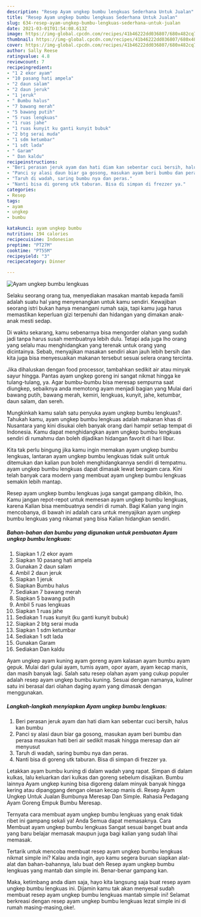 ```yaml
---
description: "Resep Ayam ungkep bumbu lengkuas Sederhana Untuk Jualan"
title: "Resep Ayam ungkep bumbu lengkuas Sederhana Untuk Jualan"
slug: 634-resep-ayam-ungkep-bumbu-lengkuas-sederhana-untuk-jualan
date: 2021-03-01T01:54:08.613Z
image: https://img-global.cpcdn.com/recipes/41b46222dd036807/680x482cq70/ayam-ungkep-bumbu-lengkuas-foto-resep-utama.jpg
thumbnail: https://img-global.cpcdn.com/recipes/41b46222dd036807/680x482cq70/ayam-ungkep-bumbu-lengkuas-foto-resep-utama.jpg
cover: https://img-global.cpcdn.com/recipes/41b46222dd036807/680x482cq70/ayam-ungkep-bumbu-lengkuas-foto-resep-utama.jpg
author: Sally Reese
ratingvalue: 4.8
reviewcount: 7
recipeingredient:
- "1 2 ekor ayam"
- "10 pasang hati ampela"
- "2 daun salam"
- "2 daun jeruk"
- "1 jeruk"
- " Bumbu halus"
- "7 bawang merah"
- "5 bawang putih"
- "5 ruas lengkuas"
- "1 ruas jahe"
- "1 ruas kunyit ku ganti kunyit bubuk"
- "2 btg serai muda"
- "1 sdm ketumbar"
- "1 sdt lada"
- " Garam"
- " Dan kaldu"
recipeinstructions:
- "Beri perasan jeruk ayam dan hati diam kan sebentar cuci bersih, halus kan bumbu"
- "Panci sy alasi daun biar ga gosong, masukan ayam beri bumbu dan perasa masukan hati beri air sedikit masak hingga meresap dan air menyusut"
- "Taruh di wadah, saring bumbu nya dan peras."
- "Nanti bisa di goreng utk taburan. Bisa di simpan di frezzer ya."
categories:
- Resep
tags:
- ayam
- ungkep
- bumbu

katakunci: ayam ungkep bumbu 
nutrition: 194 calories
recipecuisine: Indonesian
preptime: "PT27M"
cooktime: "PT55M"
recipeyield: "3"
recipecategory: Dinner

---
```



![Ayam ungkep bumbu lengkuas](https://img-global.cpcdn.com/recipes/41b46222dd036807/680x482cq70/ayam-ungkep-bumbu-lengkuas-foto-resep-utama.jpg)

Selaku seorang orang tua, menyediakan masakan mantab kepada famili adalah suatu hal yang menyenangkan untuk kamu sendiri. Kewajiban seorang istri bukan hanya menangani rumah saja, tapi kamu juga harus memastikan keperluan gizi terpenuhi dan hidangan yang dimakan anak-anak mesti sedap.

Di waktu  sekarang, kamu sebenarnya bisa mengorder olahan yang sudah jadi tanpa harus susah membuatnya lebih dulu. Tetapi ada juga lho orang yang selalu mau menghidangkan yang terenak untuk orang yang dicintainya. Sebab, menyajikan masakan sendiri akan jauh lebih bersih dan kita juga bisa menyesuaikan makanan tersebut sesuai selera orang tercinta. 

Jika dihaluskan dengan food processor, tambahkan sedikit air atau minyak sayur hingga. Pantas ayam ungkep goreng ini sangat nikmat hingga ke tulang-tulang, ya. Agar bumbu-bumbu bisa meresap sempurna saat diungkep, sebaiknya anda memotong ayam menjadi bagian yang Mulai dari bawang putih, bawang merah, kemiri, lengkuas, kunyit, jahe, ketumbar, daun salam, dan sereh.

Mungkinkah kamu salah satu penyuka ayam ungkep bumbu lengkuas?. Tahukah kamu, ayam ungkep bumbu lengkuas adalah makanan khas di Nusantara yang kini disukai oleh banyak orang dari hampir setiap tempat di Indonesia. Kamu dapat menghidangkan ayam ungkep bumbu lengkuas sendiri di rumahmu dan boleh dijadikan hidangan favorit di hari libur.

Kita tak perlu bingung jika kamu ingin memakan ayam ungkep bumbu lengkuas, lantaran ayam ungkep bumbu lengkuas tidak sulit untuk ditemukan dan kalian pun boleh menghidangkannya sendiri di tempatmu. ayam ungkep bumbu lengkuas dapat dimasak lewat beragam cara. Kini telah banyak cara modern yang membuat ayam ungkep bumbu lengkuas semakin lebih mantap.

Resep ayam ungkep bumbu lengkuas juga sangat gampang dibikin, lho. Kamu jangan repot-repot untuk memesan ayam ungkep bumbu lengkuas, karena Kalian bisa membuatnya sendiri di rumah. Bagi Kalian yang ingin mencobanya, di bawah ini adalah cara untuk menyajikan ayam ungkep bumbu lengkuas yang nikamat yang bisa Kalian hidangkan sendiri.

<!--inarticleads1-->

##### Bahan-bahan dan bumbu yang digunakan untuk pembuatan Ayam ungkep bumbu lengkuas:

1. Siapkan 1 /2 ekor ayam
1. Siapkan 10 pasang hati ampela
1. Gunakan 2 daun salam
1. Ambil 2 daun jeruk
1. Siapkan 1 jeruk
1. Siapkan  Bumbu halus
1. Sediakan 7 bawang merah
1. Siapkan 5 bawang putih
1. Ambil 5 ruas lengkuas
1. Siapkan 1 ruas jahe
1. Sediakan 1 ruas kunyit (ku ganti kunyit bubuk)
1. Siapkan 2 btg serai muda
1. Siapkan 1 sdm ketumbar
1. Sediakan 1 sdt lada
1. Gunakan  Garam
1. Sediakan  Dan kaldu


Ayam ungkep ayam kuning ayam goreng ayam kalasan ayam bumbu ayam gepuk. Mulai dari gulai ayam, tumis ayam, opor ayam, ayam kecap manis, dan masih banyak lagi. Salah satu resep olahan ayam yang cukup populer adalah resep ayam ungkep bumbu kuning. Sesuai dengan namanya, kuliner satu ini berasal dari olahan daging ayam yang dimasak dengan menggunakan. 

<!--inarticleads2-->

##### Langkah-langkah menyiapkan Ayam ungkep bumbu lengkuas:

1. Beri perasan jeruk ayam dan hati diam kan sebentar cuci bersih, halus kan bumbu
1. Panci sy alasi daun biar ga gosong, masukan ayam beri bumbu dan perasa masukan hati beri air sedikit masak hingga meresap dan air menyusut
1. Taruh di wadah, saring bumbu nya dan peras.
1. Nanti bisa di goreng utk taburan. Bisa di simpan di frezzer ya.


Letakkan ayam bumbu kuning di dalam wadah yang rapat. Simpan di dalam kulkas, lalu keluarkan dari kulkas dan goreng sebelum disajikan. Bumbu lainnya Ayam ungkep kuning bisa digoreng dalam minyak banyak hingga kering atau dipanggang dengan olesan kecap manis di. Resep Ayam Ungkep Untuk Jualan Bumbunya Meresap Dan Simple. Rahasia Pedagang Ayam Goreng Empuk Bumbu Meresap. 

Ternyata cara membuat ayam ungkep bumbu lengkuas yang enak tidak ribet ini gampang sekali ya! Anda Semua dapat memasaknya. Cara Membuat ayam ungkep bumbu lengkuas Sangat sesuai banget buat anda yang baru belajar memasak maupun juga bagi kalian yang sudah lihai memasak.

Tertarik untuk mencoba membuat resep ayam ungkep bumbu lengkuas nikmat simple ini? Kalau anda ingin, ayo kamu segera buruan siapkan alat-alat dan bahan-bahannya, lalu buat deh Resep ayam ungkep bumbu lengkuas yang mantab dan simple ini. Benar-benar gampang kan. 

Maka, ketimbang anda diam saja, hayo kita langsung saja buat resep ayam ungkep bumbu lengkuas ini. Dijamin kamu tak akan menyesal sudah membuat resep ayam ungkep bumbu lengkuas mantab simple ini! Selamat berkreasi dengan resep ayam ungkep bumbu lengkuas lezat simple ini di rumah masing-masing,oke!.

